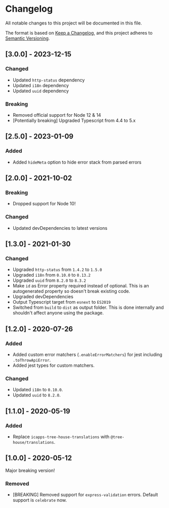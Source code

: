 # Changelog

All notable changes to this project will be documented in this file.

The format is based on [Keep a Changelog](https://keepachangelog.com/en/1.0.0/),
and this project adheres to [Semantic Versioning](https://semver.org/spec/v2.0.0.html).

## [3.0.0] - 2023-12-15

### Changed

- Updated `http-status` dependency
- Updated `i18n` dependency
- Updated `uuid` dependency

### Breaking

- Removed official support for Node 12 & 14
- [Potentially breaking] Upgraded Typescript from 4.4 to 5.x

## [2.5.0] - 2023-01-09

### Added

- Added `hideMeta` option to hide error stack from parsed errors

## [2.0.0] - 2021-10-02

### Breaking

- Dropped support for Node 10!

### Changed

- Updated devDependencies to latest versions

## [1.3.0] - 2021-01-30

### Changed

- Upgraded `http-status` from `1.4.2` to `1.5.0`
- Upgraded `i18n` from `0.10.0` to `0.13.2`
- Upgraded `uuid` from `8.2.0` to `8.3.2`
- Make `id` as Error property required instead of optional. This is an autogenerated property so doesn't break existing code.
- Upgraded devDependencies
- Output Typescript target from `esnext` to `ES2019`
- Switched from `build` to `dist` as output folder. This is done internally and shouldn't affect anyone using the package.

## [1.2.0] - 2020-07-26

### Added

- Added custom error matchers (`.enableErrorMatchers`) for jest including `.toThrowApiError`.
- Added jest types for custom matchers.

### Changed

- Updated `i18n` to `0.10.0`.
- Updated `uuid` to `8.2.0`.

## [1.1.0] - 2020-05-19

### Added

- Replace `icapps-tree-house-translations` with `@tree-house/translations`.

## [1.0.0] - 2020-05-12

Major breaking version!

### Removed

- [BREAKING] Removed support for `express-validation` errors. Default support is `celebrate` now.

